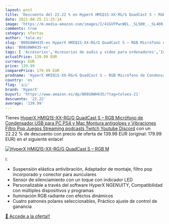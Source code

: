 ```yaml
---
layout: post
title: 'Descuento del 22.22 % en HyperX HMIQ1S-XX-RG/G QuadCast S – RGB M'
date: 2021-08-25 11:25:14
image: 'https://m.media-amazon.com/images/I/41GVFPwcWEL._SL500_._SL400_.jpg'
comments: true
category: ofertas
author: 'tole.es'
slug: 'B08G8WH435-es HyperX HMIQ1S-XX-RG/G QuadCast S – RGB Micrófono de...'
sku: 'B08G8WH435-es'
tags: [ 'Accesorios','Accesorios de audio y vídeo para ordenadores','Informática','Micrófonos para informática','hyperx','ps4', ]
actualPrice: 139.99 EUR
currency: EUR
price: 139.99
comparePrice: 179.99 EUR
prodname: 'HyperX HMIQ1S-XX-RG/G QuadCast S – RGB Micrófono de Condensador USB para PC  PS4 y Mac  Montura antigolpes y Vibraciones  Filtro Pop  Juegos  Streaming  podcasts  Twitch  Youtube  Discord'
country: 'es'
flag: '🇪🇸'
brand: 'HyperX'
buyurl: 'https://www.amazon.es/dp/B08G8WH435/?tag=tolees-21'
descuento: '22.22'
average: '139.99'
---
```


Tienes [HyperX HMIQ1S-XX-RG/G QuadCast S – RGB Micrófono de Condensador USB para PC  PS4 y Mac  Montura antigolpes y Vibraciones  Filtro Pop  Juegos  Streaming  podcasts  Twitch  Youtube  Discord](https://www.amazon.es/dp/B08G8WH435/?tag=tolees-21) con un 22.22 % de descuento con precio de oferta de 139.99 EUR (original: 179.99 EUR) en el siguiente enlace!

[![HyperX HMIQ1S-XX-RG/G QuadCast S – RGB M](https://m.media-amazon.com/images/I/41GVFPwcWEL._SL500_._SL400_.jpg)](https://www.amazon.es/dp/B08G8WH435/?tag=tolees-21)

ℹ️:

- Suspensión elástica antivibración, Adaptador de montaje, filtro pop incorporado y conector para auriculares
- Sensor de silenciamiento con un toque con indicador LED
- Personalizable a través del software HyperX NGENUITY, Compatibilidad con múltiples dispositivos y programas
- Iluminación RGB radiante con efectos dinámicos
- Cuatro patrones polares seleccionables, Práctico ajuste de control de ganancia

[🛒 Accede a la oferta!!](https://www.amazon.es/dp/B08G8WH435/?tag=tolees-21)
